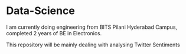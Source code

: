 Data-Science
============
I am currently doing engineering from BITS Pilani Hyderabad Campus, completed 2 years of BE in Electronics.

This repository will be mainly dealing with analysing Twitter Sentiments
